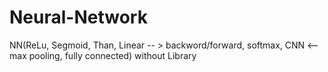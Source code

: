 # Neural-Network
NN(ReLu, Segmoid, Than, Linear -- > backword/forward, softmax, CNN &lt;-- max pooling, fully connected) without Library
